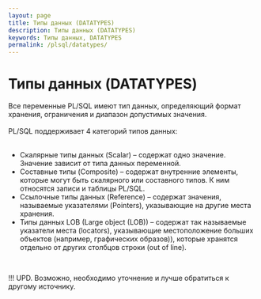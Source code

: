 ```yaml
---
layout: page
title: Типы данных (DATATYPES)
description: Типы данных (DATATYPES)
keywords: Типы данных, DATATYPES
permalink: /plsql/datatypes/
---
```


# Типы данных (DATATYPES)

Все переменные PL/SQL имеют тип данных, определяющий формат хранения, ограничения и диапазон допустимых значения.<br/><br/>
PL/SQL поддерживает 4 категорий типов данных:<br/><br/>

<ul>
    <li>Скалярные типы данных (Scalar) – содержат одно значение. Значение зависит от типа данных переменной. </li>
    <li>Составные типы  (Composite) – содержат внутренние элементы, которые могут быть скалярного или составного типов. К ним относятся записи и таблицы PL/SQL.</li>
    <li>Ссылочные типы данных (Reference) – содержат значения, называемые указателями (Pointers), указывающие на другие места хранения.</li>
    <li>Типы данных LOB (Large object (LOB)) – содержат так называемые указатели места (locators), указывающие местоположение больших объектов (например, графических образов)), которые хранятся отдельно от других столбцов строки (out of line).</li>
</ul>

<br />

!!! UPD. Возможно, необходимо уточнение и лучше обратиться к другому источнику.
